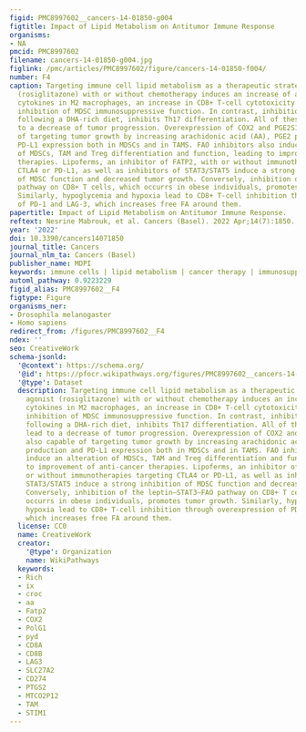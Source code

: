 ```yaml
---
figid: PMC8997602__cancers-14-01850-g004
figtitle: Impact of Lipid Metabolism on Antitumor Immune Response
organisms:
- NA
pmcid: PMC8997602
filename: cancers-14-01850-g004.jpg
figlink: /pmc/articles/PMC8997602/figure/cancers-14-01850-f004/
number: F4
caption: Targeting immune cell lipid metabolism as a therapeutic strategy. PPAR agonist
  (rosiglitazone) with or without chemotherapy induces an increase of anti-inflammatory
  cytokines in M2 macrophages, an increase in CD8+ T-cell cytotoxicity as well as
  inhibition of MDSC immunosuppressive function. In contrast, inhibition of PPAR,
  following a DHA-rich diet, inhibits Th17 differentiation. All of these changes lead
  to a decrease of tumor progression. Overexpression of COX2 and PGE2S1 are also capable
  of targeting tumor growth by increasing arachidonic acid (AA), PGE2 production and
  PD-L1 expression both in MDSCs and in TAMS. FAO inhibitors also induce an alteration
  of MDSCs, TAM and Treg differentiation and function, leading to improvement of anti-cancer
  therapies. Lipoferms, an inhibitor of FATP2, with or without immunotherapies targeting
  CTLA4 or PD-L1, as well as inhibitors of STAT3/STAT5 induce a strong inhibition
  of MDSC function and decreased tumor growth. Conversely, inhibition of the leptin–STAT3–FAO
  pathway on CD8+ T cells, which occurrs in obese individuals, promotes tumor growth.
  Similarly, hypoglycemia and hypoxia lead to CD8+ T-cell inhibition through overexpression
  of PD-1 and LAG-3, which increases free FA around them.
papertitle: Impact of Lipid Metabolism on Antitumor Immune Response.
reftext: Nesrine Mabrouk, et al. Cancers (Basel). 2022 Apr;14(7):1850.
year: '2022'
doi: 10.3390/cancers14071850
journal_title: Cancers
journal_nlm_ta: Cancers (Basel)
publisher_name: MDPI
keywords: immune cells | lipid metabolism | cancer therapy | immunosuppression
automl_pathway: 0.9223229
figid_alias: PMC8997602__F4
figtype: Figure
organisms_ner:
- Drosophila melanogaster
- Homo sapiens
redirect_from: /figures/PMC8997602__F4
ndex: ''
seo: CreativeWork
schema-jsonld:
  '@context': https://schema.org/
  '@id': https://pfocr.wikipathways.org/figures/PMC8997602__cancers-14-01850-g004.html
  '@type': Dataset
  description: Targeting immune cell lipid metabolism as a therapeutic strategy. PPAR
    agonist (rosiglitazone) with or without chemotherapy induces an increase of anti-inflammatory
    cytokines in M2 macrophages, an increase in CD8+ T-cell cytotoxicity as well as
    inhibition of MDSC immunosuppressive function. In contrast, inhibition of PPAR,
    following a DHA-rich diet, inhibits Th17 differentiation. All of these changes
    lead to a decrease of tumor progression. Overexpression of COX2 and PGE2S1 are
    also capable of targeting tumor growth by increasing arachidonic acid (AA), PGE2
    production and PD-L1 expression both in MDSCs and in TAMS. FAO inhibitors also
    induce an alteration of MDSCs, TAM and Treg differentiation and function, leading
    to improvement of anti-cancer therapies. Lipoferms, an inhibitor of FATP2, with
    or without immunotherapies targeting CTLA4 or PD-L1, as well as inhibitors of
    STAT3/STAT5 induce a strong inhibition of MDSC function and decreased tumor growth.
    Conversely, inhibition of the leptin–STAT3–FAO pathway on CD8+ T cells, which
    occurrs in obese individuals, promotes tumor growth. Similarly, hypoglycemia and
    hypoxia lead to CD8+ T-cell inhibition through overexpression of PD-1 and LAG-3,
    which increases free FA around them.
  license: CC0
  name: CreativeWork
  creator:
    '@type': Organization
    name: WikiPathways
  keywords:
  - Rich
  - ix
  - croc
  - aa
  - Fatp2
  - COX2
  - PolG1
  - pyd
  - CD8A
  - CD8B
  - LAG3
  - SLC27A2
  - CD274
  - PTGS2
  - MTCO2P12
  - TAM
  - STIM1
---
```

